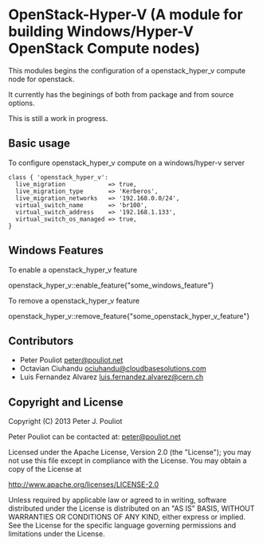 OpenStack-Hyper-V (A module for building Windows/Hyper-V OpenStack Compute nodes)
=================================================================

This modules begins the configuration of a openstack_hyper_v compute node for openstack.

It currently has the beginings of both from package and from source options.

This is still a work in progress.

Basic usage
-----------

To configure openstack_hyper_v compute on a windows/hyper-v server

    class { 'openstack_hyper_v':
      live_migration            => true,
      live_migration_type       => 'Kerberos',
      live_migration_networks   => '192.168.0.0/24',
      virtual_switch_name       => 'br100',
      virtual_switch_address    => '192.168.1.133',
      virtual_switch_os_managed => true,
    }




Windows Features
----------------

To enable a openstack_hyper_v feature

openstack_hyper_v::enable_feature{"some_windows_feature"}

To remove a openstack_hyper_v feature


openstack_hyper_v::remove_feature{"some_openstack_hyper_v_feature"}
 

Contributors
------------

 * Peter Pouliot <peter@pouliot.net>
 * Octavian Ciuhandu <ociuhandu@cloudbasesolutions.com>
 * Luis Fernandez Alvarez <luis.fernandez.alvarez@cern.ch>


Copyright and License
---------------------

Copyright (C) 2013 Peter J. Pouliot

Peter Pouliot can be contacted at: peter@pouliot.net

Licensed under the Apache License, Version 2.0 (the "License");
you may not use this file except in compliance with the License.
You may obtain a copy of the License at

  http://www.apache.org/licenses/LICENSE-2.0

Unless required by applicable law or agreed to in writing, software
distributed under the License is distributed on an "AS IS" BASIS,
WITHOUT WARRANTIES OR CONDITIONS OF ANY KIND, either express or implied.
See the License for the specific language governing permissions and
limitations under the License.
